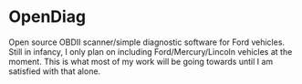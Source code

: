# OpenDiag
Open source OBDII scanner/simple diagnostic software for Ford vehicles. 
Still in infancy, I only plan on including Ford/Mercury/Lincoln vehicles at the moment. 
This is what most of my work will be going towards until I am satisfied with that alone.

